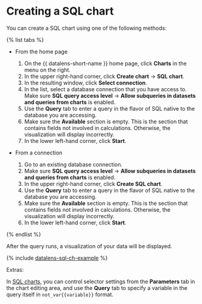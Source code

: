 # Creating a SQL chart

You can create a SQL chart using one of the following methods:

{% list tabs %}

- From the home page
    1. On the {{ datalens-short-name }} home page, click **Charts** in the menu on the right.
    1. In the upper right-hand corner, click **Create chart** → **SQL chart**.
    1. In the resulting window, click **Select connection**.
    1. In the list, select a database connection that you have access to. Make sure **SQL query access level** → **Allow subqueries in datasets and queries from charts** is enabled.
    1. Use the **Query** tab to enter a query in the flavor of SQL native to the database you are accessing.
    1. Make sure the **Available** section is empty. This is the section that contains fields not involved in calculations. Otherwise, the visualization will display incorrectly.
    1. In the lower left-hand corner, click **Start**.

- From a connection
   1. Go to an existing database connection.
   1. Make sure **SQL query access level** → **Allow subqueries in datasets and queries from charts** is enabled.
   1. In the upper right-hand corner, click **Create SQL chart**.
   1. Use the **Query** tab to enter a query in the flavor of SQL native to the database you are accessing.
   1. Make sure the **Available** section is empty. This is the section that contains fields not involved in calculations. Otherwise, the visualization will display incorrectly.
   1. In the lower left-hand corner, click **Start**.

{% endlist %}

After the query runs, a visualization of your data will be displayed.

{% include [datalens-sql-ch-example](../../../_includes/datalens/datalens-sql-ch-example.md) %}

Extras:

In [SQL charts](../../concepts/chart/index.md#sql-charts), you can control selector settings from the **Parameters** tab in the chart editing area, and use the **Query** tab to specify a variable in the query itself in `not_var{{variable}}` format.

